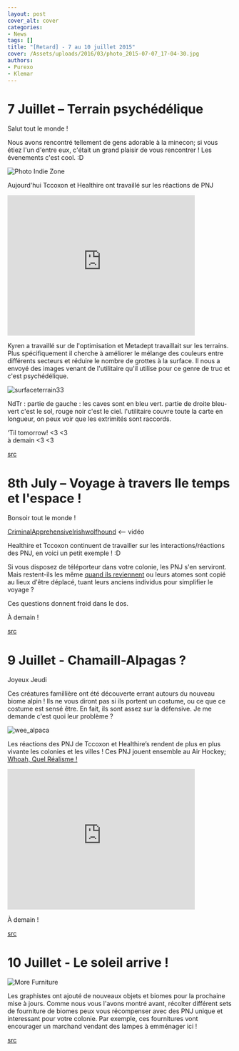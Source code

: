 ```yaml
---
layout: post
cover_alt: cover
categories:
- News
tags: []
title: "[Retard] - 7 au 10 juillet 2015"
cover: /Assets/uploads/2016/03/photo_2015-07-07_17-04-30.jpg
authors:
- Purexo
- Klemar
---
```

# 7 Juillet – Terrain psychédélique

Salut tout le monde !
 
Nous avons rencontré tellement de gens adorable à la minecon; si vous étiez l'un d'entre eux, c'était un grand plaisir de vous rencontrer ! Les évenements c'est cool. :D

![Photo Indie Zone]({{site.asset_path.uploads}}/2016/03/photo_2015-07-07_17-04-30.jpg)

Aujourd'hui Tccoxon et Healthire ont travaillé sur les réactions de PNJ

<iframe width="420" height="315" src="https://www.youtube.com/embed/S6aSZQgm0RY" frameborder="0" allowfullscreen></iframe>

Kyren a travaillé sur de l'optimisation et Metadept travaillait sur les terrains. Plus spécifiquement il cherche à améliorer le mélange des couleurs entre différents secteurs et réduire le nombre de grottes à la surface. Il nous a envoyé des images venant de l'utilitaire qu'il utilise pour ce genre de truc et c'est psychédélique. 

![surfaceterrain33]({{site.asset_path.uploads}}/2016/03/surfaceterrain33.png)

NdTr : partie de gauche : les caves sont en bleu vert. partie de droite bleu-vert c'est le sol, rouge noir c'est le ciel.
l'utilitaire couvre toute la carte en longueur, on peux voir que les extrimités sont raccords.

‘Til tomorrow! <3 <3    
à demain <3 <3

[src](http://playstarbound.com/7th-july-trippy-terrains/)




# 8th July – Voyage à travers lle temps et l'espace !

Bonsoir tout le monde !

[CriminalApprehensiveIrishwolfhound](https://giant.gfycat.com/CriminalApprehensiveIrishwolfhound.gif) <-- vidéo

Healthire et Tccoxon continuent de travailler sur les interactions/réactions des PNJ, en voici un petit exemple ! :D

Si vous disposez de téléporteur dans votre colonie, les PNJ s'en serviront. Mais restent-ils les même [quand ils reviennent](http://existentialcomics.com/comic/1) ou leurs atomes sont copié au lieux d'être déplacé, tuant leurs anciens individus pour simplifier le voyage ?

Ces questions donnent froid dans le dos.

À demain !

[src](http://playstarbound.com/8th-july-traveling-through-space-and-time/)



# 9 Juillet - Chamaill-Alpagas ?

Joyeux Jeudi

Ces créatures famillière ont été découverte errant autours du nouveau biome alpin ! Ils ne vous diront pas si ils portent un costume, ou ce que ce costume est sensé être. En fait, ils sont assez sur la défensive. Je me demande c'est quoi leur problème ?

![wee_alpaca]({{site.asset_path.uploads}}/2016/03/wee_alpaca.png)

Les réactions des PNJ de Tccoxon et Healthire’s rendent de plus en plus vivante les colonies et les villes ! Ces PNJ jouent ensemble au Air Hockey; [Whoah, Quel Réalisme !](https://youtu.be/F7i6aEKP-i4?t=22)

<iframe width="420" height="315" src="https://www.youtube.com/embed/J9PGftD1dp8" frameborder="0" allowfullscreen></iframe>

À demain !

[src](http://playstarbound.com/9th-july-norsing-around/)



# 10 Juillet - Le soleil arrive !

![More Furniture]({{site.asset_path.uploads}}/2016/03/AAA-10.png)

Les graphistes ont ajouté de nouveaux objets et biomes pour la prochaine mise à jours. Comme nous vous l'avons montré avant, récolter différent sets de fourniture de biomes peux vous récompenser avec des PNJ unique et interessant pour votre colonie. Par exemple, ces fournitures vont encourager un marchand vendant des lampes à emménager ici !

[src](http://playstarbound.com/10th-july-here-comes-the-sun/)
